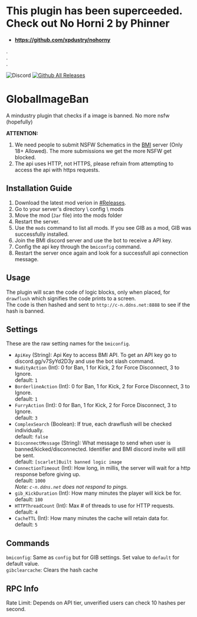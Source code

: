 # This plugin has been superceeded. Check out No Horni 2 by Phinner
 * **https://github.com/xpdustry/nohorny**  

.  
.  
.  

![Discord](https://img.shields.io/discord/917595056075071488)
[![Github All Releases](https://img.shields.io/github/downloads/L0615T1C5-216AC-9437/BannedMindustryImage/total.svg)]()
# GlobalImageBan
A mindustry plugin that checks if a image is banned. No more nsfw (hopefully)

 **ATTENTION:**
1) We need people to submit NSFW Schematics in the [BMI](https://discord.gg/v7SyYd2D3y) server (Only 18+ Allowed). The more submissions we get the more NSFW get blocked.
2) The api uses HTTP, not HTTPS, please refrain from attempting to access the api with https requests.

## Installation Guide
1. Download the latest mod verion in [#Releases](https://github.com/L0615T1C5-216AC-9437/BannedMindustryImage/releases).  
2. Go to your server's directory \ config \ mods
3. Move the mod (`Jar` file) into the mods folder  
4. Restart the server.  
5. Use the `mods` command to list all mods. If you see GIB as a mod, GIB was successfully installed.  
6. Join the BMI discord server and use the bot to receive a API key.  
7. Config the api key through the `bmiconfig` command.  
8. Restart the server once again and look for a successfull api connection message.  

## Usage
The plugin will scan the code of logic blocks, only when placed, for `drawflush` which signifies the code prints to a screen.  
The code is then hashed and sent to `http://c-n.ddns.net:8888` to see if the hash is banned.  

## Settings  
These are the raw setting names for the `bmiconfig`.
* `ApiKey` (String): Api Key to access BMI API. To get an API key go to discord.gg/v7SyYd2D3y and use the bot slash command.  
* `NudityAction` (Int): 0 for Ban, 1 for Kick, 2 for Force Disconnect, 3 to Ignore.  
default: `1`
* `BorderlineAction` (Int): 0 for Ban, 1 for Kick, 2 for Force Disconnect, 3 to Ignore.  
default: `1`
* `FurryAction` (Int): 0 for Ban, 1 for Kick, 2 for Force Disconnect, 3 to Ignore.  
default: `3`
* `ComplexSearch` (Boolean): If true, each drawflush will be checked individually.  
default: `false`  
* `DisconnectMessage` (String): What message to send when user is banned/kicked/disconnected. Identifier and BMI discord invite will still be sent.  
default: `[scarlet]Built banned logic image`  
* `ConnectionTimeout` (Int): How long, in millis, the server will wait for a http response before giving up.  
default: `1000`  
*Note: `c-n.ddns.net` does not respond to pings.*  
* `gib_KickDuration` (Int): How many minutes the player will kick be for.  
default: `180`  
* `HTTPThreadCount` (Int): Max # of threads to use for HTTP requests.  
default: `4`  
* `CacheTTL` (Int): How many minutes the cache will retain data for.  
default: `5`  

## Commands  
`bmiconfig`: Same as `config` but for GIB settings. Set value to `default` for default value.  
`gibclearcache`: Clears the hash cache

## RPC Info
Rate Limit: Depends on API tier, unverified users can check 10 hashes per second.
